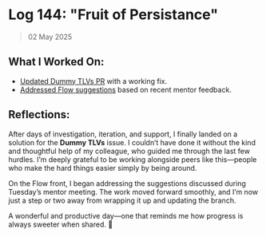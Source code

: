 # Log 144: "Fruit of Persistance"

> 02 May 2025

## What I Worked On:

- [Updated Dummy TLVs PR](https://github.com/lightningdevkit/rust-lightning/pull/3726#issuecomment-2847272195)
  with a working fix.
- [Addressed Flow suggestions](https://github.com/shaavan/rust-lightning/commits/flow-27)
  based on recent mentor feedback.

## Reflections:

After days of investigation, iteration, and support, I finally landed on a
solution for the **Dummy TLVs** issue. I couldn’t have done it without the kind
and thoughtful help of my colleague, who guided me through the last few hurdles.
I’m deeply grateful to be working alongside peers like this—people who make the
hard things easier simply by being around.

On the Flow front, I began addressing the suggestions discussed during Tuesday’s
mentor meeting. The work moved forward smoothly, and I’m now just a step or two
away from wrapping it up and updating the branch.

A wonderful and productive day—one that reminds me how progress is always
sweeter when shared. 🚀
